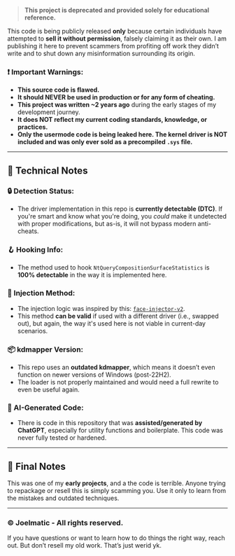> **This project is deprecated and provided solely for educational reference.**

This code is being publicly released **only** because certain individuals have attempted to **sell it without permission**, falsely claiming it as their own. I am publishing it here to prevent scammers from profiting off work they didn’t write and to shut down any misinformation surrounding its origin.

### ❗ Important Warnings:
- **This source code is flawed.**
- **It should NEVER be used in production or for any form of cheating.**
- **This project was written ~2 years ago** during the early stages of my development journey.
- **It does NOT reflect my current coding standards, knowledge, or practices.**
- **Only the usermode code is being leaked here. The kernel driver is NOT included and was only ever sold as a precompiled `.sys` file.**

---

## 🧠 Technical Notes

### 🔒 Detection Status:
- The driver implementation in this repo is **currently detectable (DTC)**. If you're smart and know what you're doing, you *could* make it undetected with proper modifications, but as-is, it will not bypass modern anti-cheats.

### 🪝 Hooking Info:
- The method used to hook `NtQueryCompositionSurfaceStatistics` is **100% detectable** in the way it is implemented here.

### 💉 Injection Method:
- The injection logic was inspired by this: [`face-injector-v2`](https://github.com/KANKOSHEV/face-injector-v2/blob/main/face_injector_v2/inject/injector.h).
- This method **can be valid** if used with a different driver (i.e., swapped out), but again, the way it's used here is not viable in current-day scenarios.

### 📦 kdmapper Version:
- This repo uses an **outdated kdmapper**, which means it doesn’t even function on newer versions of Windows (post-22H2).
- The loader is not properly maintained and would need a full rewrite to even be useful again.

### 🤖 AI-Generated Code:
- There is code in this repository that was **assisted/generated by ChatGPT**, especially for utility functions and boilerplate. This code was never fully tested or hardened.

---

## 🧵 Final Notes
This was one of my **early projects**, and a the code is terrible.
Anyone trying to repackage or resell this is simply scamming you.
Use it only to learn from the mistakes and outdated techniques.

---

### © Joelmatic - All rights reserved.
If you have questions or want to learn how to do things the right way, reach out. But don’t resell my old work. That’s just werid yk.

